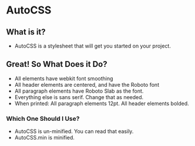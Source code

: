 # AutoCSS

## What is it?
- AutoCSS is a stylesheet that will get you started on your project.

## Great! So What Does it Do?
- All elements have webkit font smoothing
- All header elements are centered, and have the Roboto font
- All paragraph elements have Roboto Slab as the font.
- Everything else is sans serif. Change that as needed.
- When printed: All paragraph elements 12pt. All header elements bolded.

### Which One Should I Use?
- AutoCSS is un-minified. You can read that easily.
- AutoCSS.min is minified.
